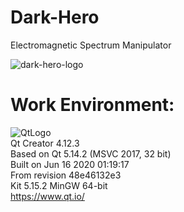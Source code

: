 # Dark-Hero
Electromagnetic Spectrum Manipulator  

![dark-hero-logo](https://user-images.githubusercontent.com/22214754/230598851-09939e17-2029-472c-8371-92d8e14354c2.png)  

# **Work Environment:**       
![QtLogo](https://user-images.githubusercontent.com/22214754/179895211-d52559ab-35df-4fcc-bf69-7377739330d4.png)    
Qt Creator 4.12.3  
Based on Qt 5.14.2 (MSVC 2017, 32 bit)  
Built on Jun 16 2020 01:19:17  
From revision 48e46132e3  
Kit 5.15.2 MinGW 64-bit  
https://www.qt.io/  
